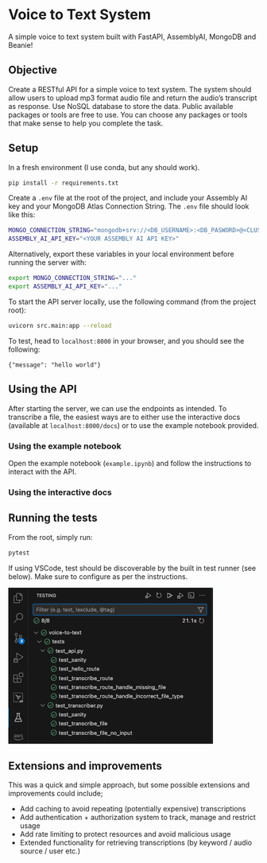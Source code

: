 # Voice to Text System

A simple voice to text system built with FastAPI, AssemblyAI, MongoDB and Beanie!

## Objective

Create a RESTful API for a simple voice to text system. The system should allow users to upload mp3 format audio file and return the audioʼs transcript as response. Use NoSQL database to store the data.
Public available packages or tools are free to use. You can choose any packages or tools that make sense to help you complete the task.

## Setup

In a fresh environment (I use conda, but any should work).

```bash
pip install -r requirements.txt
```

Create a `.env` file at the root of the project, and include your Assembly AI key and your MongoDB Atlas Connection String. The `.env` file should look like this:

```bash
MONGO_CONNECTION_STRING="mongodb+srv://<DB_USERNAME>:<DB_PASWORD>@<CLUSTER>....mongodb.net..."
ASSEMBLY_AI_API_KEY="<YOUR ASSEMBLY AI API KEY>"
```

Alternatively, export these variables in your local environment before running the server with:

```bash
export MONGO_CONNECTION_STRING="..."
export ASSEMBLY_AI_API_KEY="..."
```

To start the API server locally, use the following command (from the project root):

```bash
uvicorn src.main:app --reload
```

To test, head to `localhost:8000` in your browser, and you should see the following:

```
{"message": "hello world"}
```

## Using the API

After starting the server, we can use the endpoints as intended.
To transcribe a file, the easiest ways are to either use the interactive docs (available at `localhost:8000/docs`) or to use the example notebook provided.

### Using the example notebook

Open the example notebook (`example.ipynb`) and follow the instructions to interact with the API.

### Using the interactive docs

## Running the tests

From the root, simply run:

```bash
pytest
```

If using VSCode, test should be discoverable by the built in test runner (see below). Make sure to configure as per the instructions.

![testing screenshot](/examples/test-screenshot.png)

## Extensions and improvements

This was a quick and simple approach, but some possible extensions and improvements could include;

- Add caching to avoid repeating (potentially expensive) transcriptions
- Add authentication + authorization system to track, manage and restrict usage
- Add rate limiting to protect resources and avoid malicious usage
- Extended functionality for retrieving transcriptions (by keyword / audio source / user etc.)
